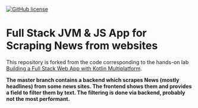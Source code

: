 [![GitHub license](https://img.shields.io/badge/license-Apache%20License%202.0-blue.svg?style=flat)](https://www.apache.org/licenses/LICENSE-2.0)

# Full Stack JVM & JS App for Scraping News from websites

This repository is forked from the code corresponding to the hands-on lab [Building a Full Stack Web App with Kotlin Multiplatform](https://play.kotlinlang.org/hands-on/Full%20Stack%20Web%20App%20with%20Kotlin%20Multiplatform/).

**The master branch contains a backend which scrapes News (mostly headlines) from some news sites. The frontend shows them and provides a field to filter them by text. The filtering is done via backend, probably not the most performant.**
